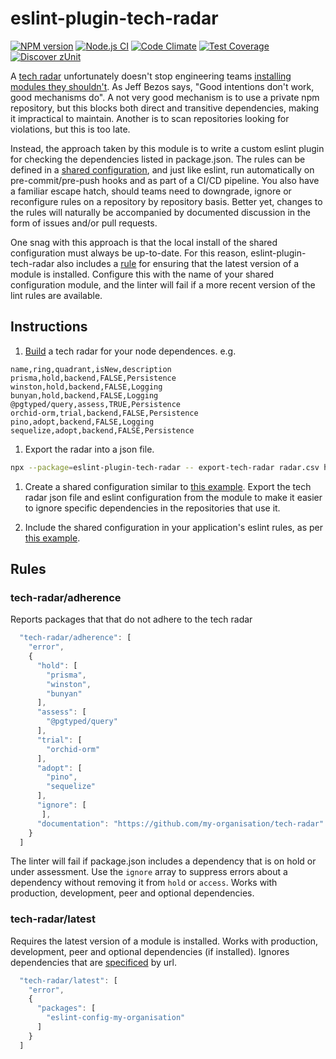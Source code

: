 # eslint-plugin-tech-radar

[![NPM version](https://img.shields.io/npm/v/eslint-plugin-tech-radar.svg?style=flat-square)](https://www.npmjs.com/package/eslint-plugin-tech-radar)
[![Node.js CI](https://github.com/acuminous/eslint-plugin-tech-radar/workflows/Node.js%20CI/badge.svg)](https://github.com/acuminous/eslint-plugin-tech-radar/actions?query=workflow%3A%22Node.js+CI%22)
[![Code Climate](https://codeclimate.com/github/acuminous/eslint-plugin-tech-radar/badges/gpa.svg)](https://codeclimate.com/github/acuminous/eslint-plugin-tech-radar)
[![Test Coverage](https://codeclimate.com/github/acuminous/eslint-plugin-tech-radar/badges/coverage.svg)](https://codeclimate.com/github/acuminous/eslint-plugin-tech-radar/coverage)
[![Discover zUnit](https://img.shields.io/badge/Discover-zUnit-brightgreen)](https://www.npmjs.com/package/zunit)

A [tech radar](https://github.com/thoughtworks/build-your-own-radar) unfortunately doesn't stop engineering teams [installing modules they shouldn't](https://www.stephen-cresswell.com/2024/04/17/prisma-and-the-naivety-of-crowds.html). As Jeff Bezos says, "Good intentions don't work, good mechanisms do". A not very good mechanism is to use a private npm repository, but this blocks both direct and transitive dependencies, making it impractical to maintain. Another is to scan repositories looking for violations, but this is too late.

Instead, the approach taken by this module is to write a custom eslint plugin for checking the dependencies listed in package.json. The rules can be defined in a [shared configuration](https://eslint.org/docs/latest/extend/shareable-configs), and just like eslint, run automatically on pre-commit/pre-push hooks and as part of a CI/CD pipeline. You also have a familiar escape hatch, should teams need to downgrade, ignore or reconfigure rules on a repository by repository basis. Better yet, changes to the rules will naturally be accompanied by documented discussion in the form of issues and/or pull requests.

One snag with this approach is that the local install of the shared configuration must always be up-to-date. For this reason, eslint-plugin-tech-radar also includes a [rule](#tech-radarlatest) for ensuring that the latest version of a module is installed. Configure this with the name of your shared configuration module, and the linter will fail if a more recent version of the lint rules are available.

## Instructions

1. [Build](https://github.com/thoughtworks/build-your-own-radar) a tech radar for your node dependences. e.g.
```csv
name,ring,quadrant,isNew,description
prisma,hold,backend,FALSE,Persistence
winston,hold,backend,FALSE,Logging
bunyan,hold,backend,FALSE,Logging
@pgtyped/query,assess,TRUE,Persistence
orchid-orm,trial,backend,FALSE,Persistence
pino,adopt,backend,FALSE,Logging
sequelize,adopt,backend,FALSE,Persistence
```

1. Export the radar into a json file. 
```bash
npx --package=eslint-plugin-tech-radar -- export-tech-radar radar.csv https://github.com/acuminous/tech-radar > radar.json
```

1. Create a shared configuration similar to [this example](https://github.com/acuminous/eslint-plugin-tech-radar/tree/main/examples/eslint-config-acuminous-shared). Export the tech radar json file and eslint configuration from the module to make it easier to ignore specific dependencies in the repositories that use it.

1. Include the shared configuration in your application's eslint rules, as per [this example](https://github.com/acuminous/eslint-plugin-tech-radar/tree/main/examples/application).

## Rules

### tech-radar/adherence

Reports packages that that do not adhere to the tech radar

```js
  "tech-radar/adherence": [
    "error",
    {
      "hold": [
        "prisma",
        "winston",
        "bunyan"
      ],
      "assess": [
        "@pgtyped/query"
      ],
      "trial": [
        "orchid-orm"
      ],
      "adopt": [
        "pino",
        "sequelize"
      ],
      "ignore": [
       ],
      "documentation": "https://github.com/my-organisation/tech-radar"
    }
  ]
``` 

The linter will fail if package.json includes a dependency that is on hold or under assessment. Use the `ignore` array to suppress errors about a dependency without removing it from `hold` or `access`. Works with production, development, peer and optional dependencies.

### tech-radar/latest

Requires the latest version of a module is installed. Works with production, development, peer and optional dependencies (if installed). Ignores dependencies that are [specificed](https://docs.npmjs.com/cli/v10/configuring-npm/package-json#urls-as-dependencies) by url.

```js
  "tech-radar/latest": [
    "error",
    {
      "packages": [
        "eslint-config-my-organisation"
      ]
    }
  ]
```


